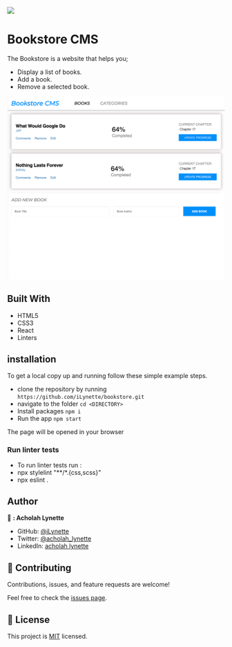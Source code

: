 ![](https://img.shields.io/badge/Microverse-blueviolet)

# Bookstore CMS
The Bookstore is a website that helps you;
- Display a list of books.
- Add a book.
- Remove a selected book.

![screenshot](./img.png)
## Built With
- HTML5
- CSS3
- React
- Linters

## installation

To get a local copy up and running follow these simple example steps.

- clone the repository by running
``` https://github.com/iLynette/bookstore.git ```
- navigate to the folder
``` cd <DIRECTORY> ```
- Install packages
``` npm i ```
- Run the app
``` npm start ```


The page will be opened in your browser

### Run linter tests

- To run linter tests run :
- npx stylelint "**/*.{css,scss}"
- npx eslint .

## Author
:bust_in_silhouette: **: Acholah Lynette**
- GitHub: [@iLynette](https://github.com/iLynette)
- Twitter: [@acholah_lynette](https://twitter.com/acholah_lynette)
- LinkedIn: [acholah lynette](https://www.linkedin.com/in/lynette-acholah/)

## 🤝 Contributing

Contributions, issues, and feature requests are welcome!

Feel free to check the [issues page](../../issues/).
## :memo: License
This project is [MIT](./MIT.md) licensed.